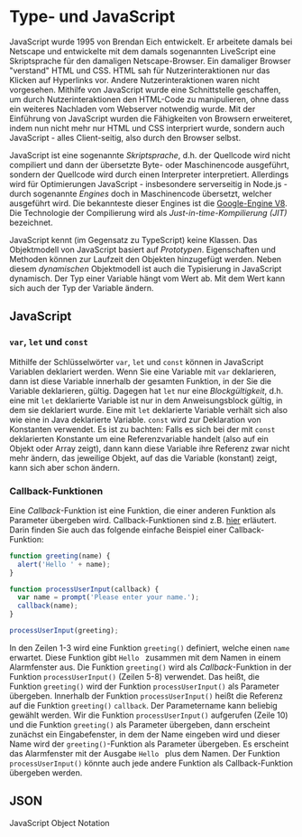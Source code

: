 # Type- und JavaScript

JavaScript wurde 1995 von Brendan Eich entwickelt. Er arbeitete damals bei Netscape und entwickelte mit dem damals sogenannten LiveScript eine Skriptsprache für den damaligen Netscape-Browser. Ein damaliger Browser "verstand" HTML und CSS. HTML sah für Nutzerinteraktionen nur das Klicken auf Hyperlinks vor. Andere Nutzerinteraktionen waren nicht vorgesehen. Mithilfe von JavaScript wurde eine Schnittstelle geschaffen, um durch Nutzerinteraktionen den HTML-Code zu manipulieren, ohne dass ein weiteres Nachladen vom Webserver notwendig wurde. Mit der Einführung von JavaScript wurden die Fähigkeiten von Browsern erweiteret, indem nun nicht mehr nur HTML und CSS interpriert wurde, sondern auch JavaScript - alles Client-seitig, also durch den Browser selbst. 

JavaScript ist eine sogenannte *Skriptsprache*, d.h. der Quellcode wird nicht compiliert und dann der übersetzte Byte- oder Maschinencode ausgeführt, sondern der Quellcode wird durch einen Interpreter interpretiert. Allerdings wird für Optimierungen JavaScript - insbesondere serverseitig in Node.js - durch sogenannte *Engines* doch in Maschinencode übersetzt, welcher ausgeführt wird. Die bekannteste dieser Engines ist die [Google-Engine V8](https://v8.dev/). Die Technologie der Compilierung wird als *Just-in-time-Kompilierung (JIT)* bezeichnet. 

JavaScript kennt (im Gegensatz zu TypeScript) keine Klassen. Das Objektmodell von JavaScript basiert auf *Prototypen*. Eigenschaften und Methoden können zur Laufzeit den Objekten hinzugefügt werden. Neben diesem *dynamischen* Objektmodell ist auch die Typisierung in JavaScript dynamisch. Der Typ einer Variable hängt vom Wert ab. Mit dem Wert kann sich auch der Typ der Variable ändern. 

## JavaScript

### `var`, `let` und `const`

Mithilfe der Schlüsselwörter `var`, `let` und `const` können in JavaScript Variablen deklariert werden. Wenn Sie eine Variable mit `var` deklarieren, dann ist diese Variable innerhalb der gesamten Funktion, in der Sie die Variable deklarieren, gültig. Dagegen hat `let` nur eine *Blockgültigkeit*, d.h. eine mit `let` deklarierte Variable ist nur in dem Anweisungsblock gültig, in dem sie deklariert wurde. Eine mit `let` deklarierte Variable verhält sich also wie eine in Java deklarierte Variable. `const` wird zur Deklaration von Konstanten verwendet. Es ist zu bachten: Falls es sich bei der mit `const` deklarierten Konstante um eine Referenzvariable handelt (also auf ein Objekt oder Array zeigt), dann kann diese Variable ihre Referenz zwar nicht mehr ändern, das jeweilige Objekt, auf das die Variable (konstant) zeigt, kann sich aber schon ändern.

### Callback-Funktionen

Eine *Callback*-Funktion ist eine Funktion, die einer anderen Funktion als Parameter übergeben wird. Callback-Funktionen sind z.B. [hier](https://developer.mozilla.org/en-US/docs/Glossary/Callback_function) erläutert. Darin finden Sie auch das folgende einfache Beispiel einer Callback-Funktion:

``` javascript linenums="1"
function greeting(name) {
  alert('Hello ' + name);
}

function processUserInput(callback) {
  var name = prompt('Please enter your name.');
  callback(name);
}

processUserInput(greeting);
```

In den Zeilen 1-3 wird eine Funktion `greeting()` definiert, welche einen `name` erwartet. Diese Funktion gibt `Hello ` zusammen mit dem Namen in einem Alarmfenster aus. Die Funktion `greeting()` wird als *Callback*-Funktion in der Funktion `processUserInput()` (Zeilen 5-8) verwendet. Das heißt, die Funktion `greeting()` wird der Funktion `processUserInput()` als Parameter übergeben. Innerhalb der Funktion `processUserInput()` heißt die Referenz auf die Funktion `greeting()` `callback`. Der Parametername kann beliebig gewählt werden. Wir die Funktion `processUserInput()` aufgerufen (Zeile 10) und die Funktion `greeting()` als Parameter übergeben, dann erscheint zunächst ein Eingabefenster, in dem der Name eingeben wird und dieser Name wird der `greeting()`-Funktion als Parameter übergeben. Es erscheint das Alarmfenster mit der Ausgabe `Hello ` plus dem Namen. Der Funktion `processUserInput()` könnte auch jede andere Funktion als Callback-Funktion übergeben werden. 



## JSON 

JavaScript Object Notation 